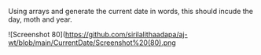 Using arrays and generate the current date in words, this should incude the day, moth and year.

![Screenshot 80](https://github.com/sirilalithaadapa/aj-wt/blob/main/CurrentDate/Screenshot%20(80).png
